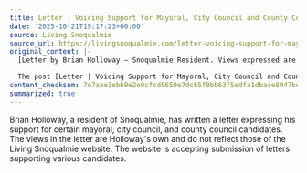 ```yaml
---
title: Letter | Voicing Support for Mayoral, City Council and County Council Candidates
date: '2025-10-21T19:17:23+00:00'
source: Living Snoqualmie
source_url: https://livingsnoqualmie.com/letter-voicing-support-for-mayoral-city-council-and-county-council-candidates/?utm_source=rss&utm_medium=rss&utm_campaign=letter-voicing-support-for-mayoral-city-council-and-county-council-candidates
original_content: |-
  [Letter by Brian Holloway – Snoqualmie Resident. Views expressed are those of the author, not the Living Snoqualmie website. You may submit letters of support for your candidate to&nbsp;info@livingsnoqualmie.com.] As […]

  The post [Letter | Voicing Support for Mayoral, City Council and County Council Candidates](https://livingsnoqualmie.com/letter-voicing-support-for-mayoral-city-council-and-county-council-candidates/) appeared first on [Living Snoqualmie](https://livingsnoqualmie.com).
content_checksum: 7e7aae3ebb9e2e9cfcd0659e7dc65f0bb63f5edfa1dbace8947be9d5825d91ce
summarized: true
---
```


Brian Holloway, a resident of Snoqualmie, has written a letter expressing his support for certain mayoral, city council, and county council candidates. The views in the letter are Holloway's own and do not reflect those of the Living Snoqualmie website. The website is accepting submission of letters supporting various candidates.
